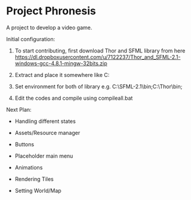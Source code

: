Project Phronesis
=================

A project to develop a video game.


Initial configuration:

1. To start contributing, first download Thor and SFML library
   from here https://dl.dropboxusercontent.com/u/7122237/Thor_and_SFML-2.1-windows-gcc-4.8.1-mingw-32bits.zip

2. Extract and place it somewhere like C:

3. Set environment for both of library e.g. C:\SFML-2.1\bin;C:\Thor\bin;

4. Edit the codes and compile using compileall.bat





Next Plan:

- Handling different states

- Assets/Resource manager

- Buttons

- Placeholder main menu

- Animations

- Rendering Tiles

- Setting World/Map